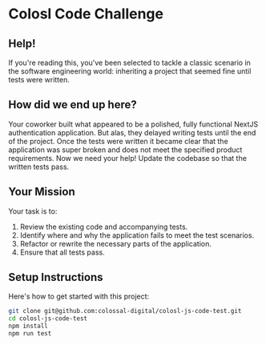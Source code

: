 # Colosl Code Challenge

## Help!

If you're reading this, you've been selected to tackle a classic scenario in the software engineering world: inheriting a project that seemed fine until tests were written.

## How did we end up here?

Your coworker built what appeared to be a polished, fully functional NextJS authentication application. But alas, they delayed writing tests until the end of the project. Once the tests were written it became clear that the application was super broken and does not meet the specified product requirements. Now we need your help! Update the codebase so that the written tests pass.

## Your Mission

Your task is to:

1. Review the existing code and accompanying tests.
2. Identify where and why the application fails to meet the test scenarios.
3. Refactor or rewrite the necessary parts of the application.
4. Ensure that all tests pass.

## Setup Instructions

Here's how to get started with this project:

```bash
git clone git@github.com:colossal-digital/colosl-js-code-test.git
cd colosl-js-code-test
npm install
npm run test
```
